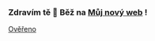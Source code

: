 ### Zdravím tě 👋 Běž na <a href="https://ryslavyvaclav.github.io/i/">Můj nový web</a> !

<a rel="me" href="https://mastodon.social/@ryslavy">Ověřeno</a>

<!--
**ryslavyvaclav/RyslavyVaclav** is a ✨ _special_ ✨ repository because its `README.md` (this file) appears on your GitHub profile.

Here are some ideas to get you started:

- 🔭 I’m currently working on ...
- 🌱 I’m currently learning ...
- 👯 I’m looking to collaborate on ...
- 🤔 I’m looking for help with ...
- 💬 Ask me about ...
- 📫 How to reach me: ...
- 😄 Pronouns: ...
- ⚡ Fun fact: ...
-->
